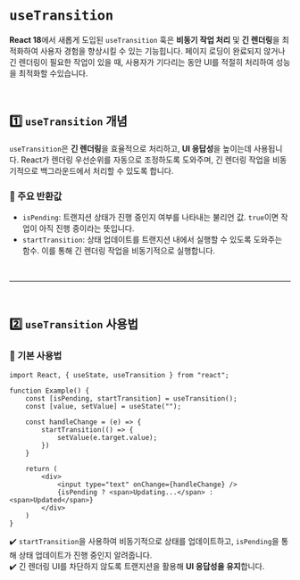 # `useTransition`
**React 18**에서 새롭게 도입된 `useTransition` 훅은 **비동기 작업 처리** 및 **긴 렌더링**을 최적화하여 사용자 경험을 향상시킬 수 있는 기능힙니다. 페이지 로딩이 완료되지 않거나 긴 렌더링이 필요한 작업이 있을 때, 사용자가 기다리는 동안 UI를 적절히 처리하여 성능을 최적화할 수있습니다.

<br>

## 1️⃣ `useTransition` 개념
`useTransition`은 **긴 렌더링**을 효율적으로 처리하고, **UI 응답성**을 높이는데 사용됩니다. React가 렌더링 우선순위를 자동으로 조정하도록 도와주며, 긴 렌더링 작업을 비동기적으로 백그라운드에서 처리할 수 있도록 합니다.

### 🔹 주요 반환값
- `isPending`: 트랜지션 상태가 진행 중인지 여부를 나타내는 불리언 값. `true`이면 작업이 아직 진행 중이라는 뜻입니다.
- `startTransition`: 상태 업데이트를 트랜지션 내에서 실행할 수 있도록 도와주는 함수. 이를 통해 긴 렌더링 작업을 비동기적으로 실행합니다.

<br>

---

<br>

## 2️⃣ `useTransition` 사용법
### 🔹 기본 사용법
```tsx
import React, { useState, useTransition } from "react";

function Example() {
    const [isPending, startTransition] = useTransition();
    const [value, setValue] = useState("");

    const handleChange = (e) => {
        startTransition(() => {
            setValue(e.target.value);
        })
    }

    return (
        <div>
            <input type="text" onChange={handleChange} />
            {isPending ? <span>Updating...</span> : <span>Updated</span>}
        </div>
    )
}
```
✔️ `startTransition`을 사용하여 비동기적으로 상태를 업데이트하고, `isPending`을 통해 상태 업데이트가 진행 중인지 알려줍니다.  
✔️ 긴 렌더링 UI를 차단하지 않도록 트랜지션을 활용해 **UI 응답성을 유지**합니다.